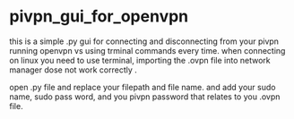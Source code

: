 # pivpn_gui_for_openvpn
this is a simple .py gui for connecting and disconnecting from your pivpn running openvpn vs using trminal commands 
every time. when connecting on linux you need to use terminal, importing the .ovpn file into network manager dose not 
work correctly . 


open .py file and replace your filepath and file name. and add your sudo name, sudo pass word, and you pivpn password
that relates to you .ovpn file. 
